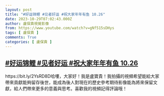 ```yaml
---
layout: post
title: "#好运锦鲤 #见者好运 #祝大家年年有鱼 10.26"
date: 2023-10-29T07:02:43.000Z
author: 盧保貴視覺影像
from: https://www.youtube.com/watch?v=gNf515sDHys
tags: [ 盧保貴 ]
comments: True
categories: [ 盧保貴 ]
---
```

<!--1698562963000-->
[#好运锦鲤 #见者好运 #祝大家年年有鱼 10.26](https://www.youtube.com/watch?v=gNf515sDHys)
------

<div>
https://bit.ly/2YsRD8D哈嘍，大家好！我是盧寶貴！我拍攝的視頻希望能給大家帶來貢獻能夠留存後世，能成為後人對現在的歷史參考期待影像能為將來保留文獻，給人們帶來更多的意義與思考。喜歡我的視頻記得評論哦！
</div>
